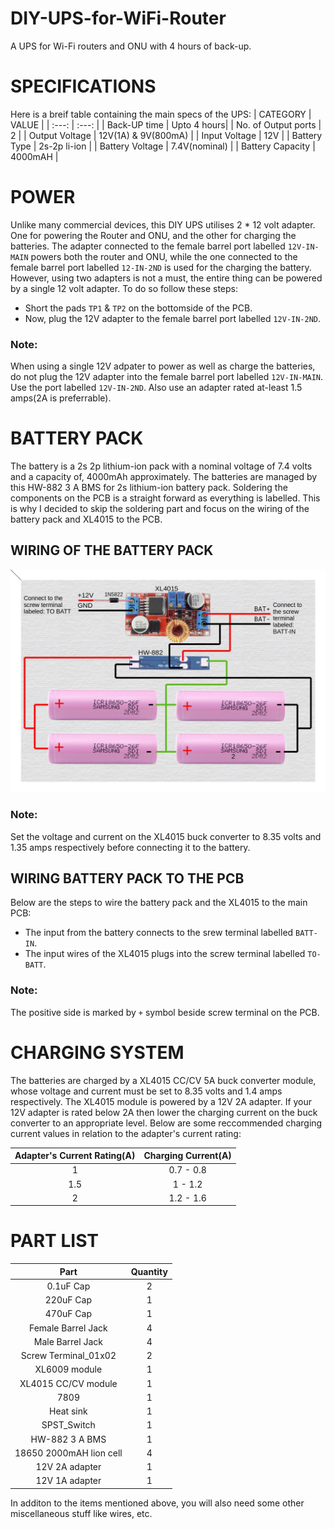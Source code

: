 # DIY-UPS-for-WiFi-Router
A UPS for Wi-Fi routers and ONU with 4 hours of back-up.

# SPECIFICATIONS
Here is a breif table containing the main specs of the UPS:
| CATEGORY | VALUE |
| :---: | :---: | 
| Back-UP time | Upto 4 hours|
| No. of Output ports | 2 |
| Output Voltage | 12V(1A) & 9V(800mA) |
| Input Voltage | 12V |
| Battery Type | 2s-2p li-ion |
| Battery Voltage | 7.4V(nominal) |
| Battery Capacity | 4000mAH |

# POWER
Unlike many commercial devices, this DIY UPS utilises 2 * 12 volt adapter. One for powering the Router and ONU, and the other for charging the batteries.
The adapter connected to the female barrel port labelled ```12V-IN-MAIN``` powers both the router and ONU, while the one connected to the female barrel port labelled ```12-IN-2ND``` is used for the charging the battery.
However, using two adapters is not a must, the entire thing can be powered by a single 12 volt adapter. To do so follow these steps:
- Short the pads ```TP1``` & ```TP2``` on the bottomside of the PCB.
- Now, plug the 12V adapter to the female barrel port labelled ```12V-IN-2ND```.

### Note:
 When using a single 12V adpater to power as well as charge the batteries, do not plug the 12V adapter into the female barrel port labelled ```12V-IN-MAIN```. Use the port labelled ```12V-IN-2ND```. Also use an adapter rated at-least 1.5 amps(2A is preferrable).

# BATTERY PACK
The battery is a 2s 2p lithium-ion pack with a nominal voltage of 7.4 volts and a capacity of, 4000mAh approximately.
The batteries are managed by this HW-882 3 A BMS for 2s lithium-ion battery pack.
Soldering the components on the PCB is a straight forward as everything is labelled. This is why I decided to skip the soldering part and focus on the wiring of the battery pack and XL4015 to the PCB.

## WIRING OF THE BATTERY PACK
![Battery-Pack-Wiring](Battery-Pack-Wiring/Battery-Pack-Wiring.jpg)
### Note:
Set the voltage and current on the XL4015 buck converter to 8.35 volts and 1.35 amps respectively before connecting it to the battery.

## WIRING BATTERY PACK TO THE PCB
Below are the steps to wire the battery pack and the XL4015 to the main PCB:
- The input from the battery connects to the srew terminal labelled ```BATT-IN```. 
- The input wires of the XL4015 plugs into the screw terminal labelled ```TO-BATT```. 
### Note:
The positive side is marked by  ```+``` symbol beside screw terminal on the PCB.

# CHARGING SYSTEM
The batteries are charged by a XL4015 CC/CV 5A buck converter module, whose voltage and current must be set to 8.35 volts and 1.4 amps respectively.
The XL4015 module is powered by a 12V 2A adapter. If your 12V adapter is rated below 2A then lower the charging current on the buck converter to an appropriate level. Below are some reccommended charging current values in relation to the adapter's current rating:

| Adapter's Current Rating(A) | Charging Current(A) |
| :---: | :---: |
| 1 | 0.7 - 0.8 |
| 1.5 | 1 - 1.2 |
| 2 | 1.2 - 1.6 |

# PART LIST

| Part | Quantity |
| :---: | :---: |
| 0.1uF Cap | 2 |
| 220uF Cap | 1 |
| 470uF Cap | 1 |
| Female Barrel Jack | 4 |
| Male Barrel Jack | 4 |
| Screw Terminal_01x02 | 2 |
| XL6009 module | 1 |
| XL4015 CC/CV module | 1 |
| 7809 | 1 |
| Heat sink | 1 |
| SPST_Switch | 1 |
| HW-882 3 A BMS | 1 |
| 18650 2000mAH lion cell | 4 |
| 12V 2A adapter | 1 |
| 12V 1A adapter | 1 |

In additon to the items mentioned above, you will also need some other miscellaneous stuff like wires, etc.
